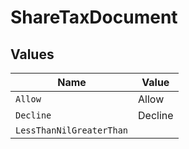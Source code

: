 # ShareTaxDocument


## Values

| Name                     | Value                    |
| ------------------------ | ------------------------ |
| `Allow`                  | Allow                    |
| `Decline`                | Decline                  |
| `LessThanNilGreaterThan` | <nil>                    |